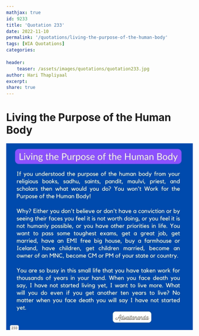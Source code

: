 ```yaml
---
mathjax: true
id: 9233
title: 'Quotation 233'
date: 2022-11-10
permalink: '/quotations/living-the-purpose-of-the-human-body'
tags: [WIA Quotations] 
categories: 

header:
    teaser: /assets/images/quotations/quotation233.jpg
author: Hari Thapliyaal 
excerpt:
share: true 
---
```


# Living the Purpose of the Human Body

![Living the Purpose of the Human Body](/assets/images/quotations/quotation233.jpg)
